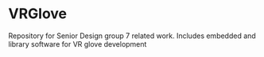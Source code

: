 # VRGlove
Repository for Senior Design group 7 related work. Includes embedded and library software for VR glove development
